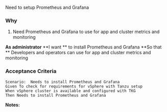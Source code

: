 Need to setup Prometheus and Grafana

### Why
1. Need Prometheus and Grafana  to use for app and cluster metrics and monitoring

**As administrator**
**I want ** to install Prometheus and Grafana
**So that **  Developers and operators can use for app and cluster metrics and monitoring

### Acceptance Criteria

```gherkin
Scenario:  Needs to install Prometheus and Grafana
Given To check for requirements for vSphere with Tanzu setup
When vSphere cluster is available and configured with TKG
Then Needs to install Prometheus and Grafana
```

**Notes:**
